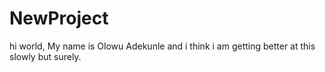 # NewProject

hi world, My name is Olowu Adekunle and i think i am getting better at this slowly but surely.
